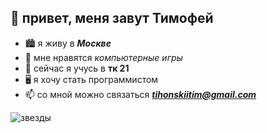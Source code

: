## 👋 привет, меня завут Тимофей
- 🏙 я живу в ***Москве***
- 👀 мне нравятся *компьютерные игры* 
- 🌱 сейчас я учусь в **тк 21**
- 🖥 я хочу стать программистом
- 📫 со мной можно связаться ***tihonskiitim@gmail.com***
<!---
marin2110/marin2110 is a ✨ special ✨ repository because its `README.md` (this file) appears on your GitHub profile.
You can click the Preview link to take a look at your changes
--->
![звезды](https://static.insales-cdn.com/files/1/2438/18688390/original/%D0%97%D0%B2%D0%B5%D0%B7%D0%B4%D0%BD%D0%BE%D0%B5_%D0%BD%D0%B5%D0%B1%D0%BE.jpg "звезды")
